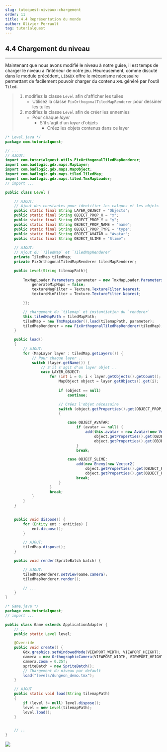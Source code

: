 ```yaml
---
slug: tutoquest-niveaux-chargement
order: 11
title: 4.4 Représentation du monde
author: Olivier Perrault
tag: tutorialquest
---
```


## 4.4 Chargement du niveau
---

Maintenant que nous avons modifié le niveau à notre guise, il est temps de charger le niveau à l'intérieur de notre jeu. Heureusement, comme discuté dans le module précédent, `LibGDX` offre le mécanisme nécessaire permettant de facilement pouvoir charger du contenu `XML` généré par l'outil `Tiled`.

> 1. modifiez la classe `Level` afin d'afficher les tuiles
>     * Utilisez la classe `FixOrthogonalTiledMapRenderer` pour dessiner les tuiles
> 2. modifiez la classe `Level` afin de créer les ennemies
>     * Pour chaque *layer*
>         * S'il s'agit d'un *layer* d'objets
>             * Créez les objets contenus dans ce layer   

```java
/* Level.java */
package com.tutorialquest;

// ...
// AJOUT:
import com.tutorialquest.utils.FixOrthogonalTiledMapRenderer;
import com.badlogic.gdx.maps.MapLayer;
import com.badlogic.gdx.maps.MapObject;
import com.badlogic.gdx.maps.tiled.TiledMap;
import com.badlogic.gdx.maps.tiled.TmxMapLoader;
// import ...

public class Level {

    // AJOUT:
    // Ajout des constantes pour identifier les calques et les objets
    public static final String LAYER_OBJECT = "Objects";
    public static final String OBJECT_PROP_X = "x";
    public static final String OBJECT_PROP_Y = "y";
    public static final String OBJECT_PROP_NAME = "name";
    public static final String OBJECT_PROP_TYPE = "type";
    public static final String OBJECT_AVATAR = "Avatar";
    public static final String OBJECT_SLIME = "Slime";
    
    // AJOUT:
    // Ajout du `TiledMap` et `TiledMapRenderer`
    private TiledMap tiledMap;
    private FixOrthogonalTiledMapRenderer tiledMapRenderer;

    public Level(String tilemapPath){
        
        TmxMapLoader.Parameters parameter = new TmxMapLoader.Parameters() {{
            generateMipMaps = false;
            textureMagFilter = Texture.TextureFilter.Nearest;
            textureMinFilter = Texture.TextureFilter.Nearest;

        }};

        // chargement du `tilemap` et instantiation du `renderer`
        this.tiledMapPath = tiledMapPath;
        tiledMap = new TmxMapLoader().load(tilemapPath, parameter);
        tiledMapRenderer = new FixOrthogonalTiledMapRenderer(tiledMap);
    }

    public load()
    {        
        // AJOUT:
        for (MapLayer layer : tiledMap.getLayers()) {
            // Pour chaque layer ..
            switch (layer.getName()) {
                // S'il s'agit d'un layer objet ..
                case LAYER_OBJECT:
                    for (int i = 0; i < layer.getObjects().getCount(); i++) {
                        MapObject object = layer.getObjects().get(i);
                        
                        if (object == null)
                            continue;

                        // Créez l'objet nécessaire
                        switch (object.getProperties().get(OBJECT_PROP_TYPE, String.class)) 
                        {

                            case OBJECT_AVATAR:
                                if (avatar == null) {
                                    add(this.avatar = new Avatar(new Vector2(
                                        object.getProperties().get(OBJECT_PROP_X, float.class),
                                        object.getProperties().get(OBJECT_PROP_Y, float.class))));
                                }
                                break;

                            case OBJECT_SLIME:
                                add(new Enemy(new Vector2(
                                    object.getProperties().get(OBJECT_PROP_X, float.class),
                                    object.getProperties().get(OBJECT_PROP_Y, float.class))));
                                break;
                        }
                    }
                    break;
            }
        }
    }

        
    public void dispose() {
        for (Entity ent : entities) {
            ent.dispose();
        }

        // AJOUT:
        tiledMap.dispose();
    }

    public void render(SpriteBatch batch) {

        // AJOUT:
        tiledMapRenderer.setView(Game.camera);
        tiledMapRenderer.render();

        // ...
    }
}
```

```java
/* Game.java */
package com.tutorialquest;
// import ...

public class Game extends ApplicationAdapter {    
    // ..
    public static Level level;    

    @Override
    public void create() {
        Gdx.graphics.setWindowedMode(VIEWPORT_WIDTH, VIEWPORT_HEIGHT);
        camera = new OrthographicCamera(VIEWPORT_WIDTH, VIEWPORT_HEIGHT);
        camera.zoom = 0.25f;
        spriteBatch = new SpriteBatch();
        // Chargement du niveau par default
        load("levels/dungeon_demo.tmx");
    }

    // AJOUT
    public static void load(String tilemapPath) 
    {
        if (level != null) level.dispose();
        level = new Level(tilemapPath);
        level.load();
    }


    // ..
}
```

<img class="w-50 center" src="../../assets/tutorialquest/gif/loaded-leve.gif">